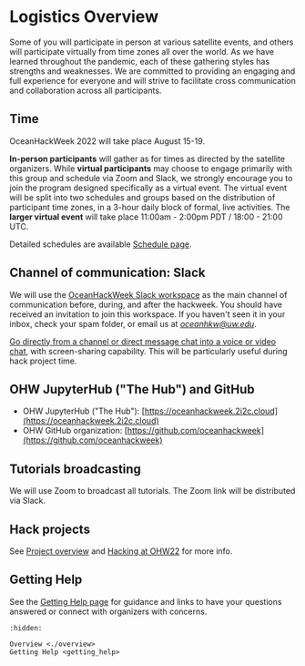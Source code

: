 # Logistics Overview

Some of you will participate in person at various satellite events, and others will participate virtually from time zones all over the world. As we have learned throughout the pandemic, each of these gathering styles has strengths and weaknesses. We are committed to providing an engaging and full experience for everyone and will strive to facilitate cross communication and collaboration across all participants.

## Time

OceanHackWeek 2022 will take place August 15-19.

**In-person participants** will gather as for times as directed by the satellite organizers. While **virtual participants** may choose to engage primarily with this group and schedule via Zoom and Slack, we strongly encourage you to join the program designed specifically as a virtual event. The virtual event will be split into two schedules and groups based on the distribution of participant time zones, in a 3-hour daily block of formal, live activities. The **larger virtual event** will take place 11:00am - 2:00pm PDT / 18:00 - 21:00 UTC.

Detailed schedules are available [Schedule page](../../ohw22/schedule.md).

## Channel of communication: Slack

We will use the [OceanHackWeek Slack workspace](http://oceanhackweek.slack.com/) as the main channel of communication before, during, and after the hackweek. You should have received an invitation to join this workspace. If you haven't seen it in your inbox, check your spam folder, or email us at *oceanhkw@uw.edu*.

[Go directly from a channel or direct message chat into a voice or video chat](https://slack.com/help/articles/216771908-Make-calls-in-Slack), with screen-sharing capability. This will be particularly useful during hack project time.

## OHW JupyterHub ("The Hub") and GitHub

- OHW JupyterHub ("The Hub"): [https://oceanhackweek.2i2c.cloud](https://oceanhackweek.2i2c.cloud)
- OHW GitHub organization: [https://github.com/oceanhackweek](https://github.com/oceanhackweek)

## Tutorials broadcasting

We will use Zoom to broadcast all tutorials. The Zoom link will be distributed via Slack.

## Hack projects

See [Project overview](../projects/index.md) and [Hacking at OHW22](../projects/steps.md) for more info.

## Getting Help

See the [Getting Help page](getting_help.md) for guidance and links to have your questions answered or connect with organizers with concerns.

```{toctree}
:hidden:

Overview <./overview>
Getting Help <getting_help>
```

